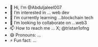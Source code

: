 - 👋 Hi, I’m @Abduljaleel007
- 👀 I’m interested in ... web dev
- 🌱 I’m currently learning ...blockchain tech
- 💞️ I’m looking to collaborate on ...web3
- 📫 How to reach me ... X; @tristan1ofng
- 😄 Pronouns: ...
- ⚡ Fun fact: ...

<!---
Abduljaleel007/Abduljaleel007 is a ✨ special ✨ repository because its `README.md` (this file) appears on your GitHub profile.
You can click the Preview link to take a look at your changes.
--->

